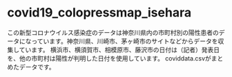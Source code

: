 # covid19_colopressmap_isehara
この新型コロナウイルス感染症のデータは神奈川県内の市町村別の陽性患者のデータになっています。神奈川県、川崎市、茅ヶ崎市のサイトなどからデータを収集しています。
横浜市、横須賀市、相模原市、藤沢市の日付は（記者）発表日を、他の市町村は陽性が判明した日付を使用しています。
coviddata.csvがまとめたデータです。

